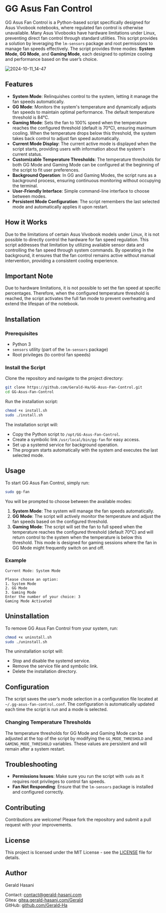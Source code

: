 
# GG Asus Fan Control

GG Asus Fan Control is a Python-based script specifically designed for Asus Vivobook notebooks, where regulated fan control is otherwise unavailable. Many Asus Vivobooks have hardware limitations under Linux, preventing direct fan control through standard utilities. This script provides a solution by leveraging the `lm-sensors` package and root permissions to manage fan speeds effectively. The script provides three modes: **System Mode**, **GG Mode**, and **Gaming Mode**, each designed to optimize cooling and performance based on the user’s choice.

![2024-10-11_14-47](https://github.com/user-attachments/assets/61cc254f-a5a7-4c05-a470-4ed0263b01e0)

## Features

- **System Mode**: Relinquishes control to the system, letting it manage the fan speeds automatically.
- **GG Mode**: Monitors the system's temperature and dynamically adjusts fan speeds to maintain optimal performance. The default temperature threshold is 84°C.
- **Gaming Mode**: Sets the fan to 100% speed when the temperature reaches the configured threshold (default is 70°C), ensuring maximum cooling. When the temperature drops below this threshold, the system takes back control to adjust fan speed automatically.
- **Current Mode Display**: The current active mode is displayed when the script starts, providing users with information about the system's current status.
- **Customizable Temperature Thresholds**: The temperature thresholds for both GG Mode and Gaming Mode can be configured at the beginning of the script to fit user preferences.
- **Background Operation**: In GG and Gaming Modes, the script runs as a background process, ensuring continuous monitoring without occupying the terminal.
- **User-Friendly Interface**: Simple command-line interface to choose between modes.
- **Persistent Mode Configuration**: The script remembers the last selected mode and automatically applies it upon restart.

## How it Works

Due to the limitations of certain Asus Vivobook models under Linux, it is not possible to directly control the hardware for fan speed regulation. This script addresses that limitation by utilizing available sensor data and controlling the fan speed through system commands. By operating in the background, it ensures that the fan control remains active without manual intervention, providing a consistent cooling experience.

## Important Note

Due to hardware limitations, it is not possible to set the fan speed at specific percentages. Therefore, when the configured temperature threshold is reached, the script activates the full fan mode to prevent overheating and extend the lifespan of the notebook.

## Installation

### Prerequisites

- Python 3
- `sensors` utility (part of the `lm-sensors` package)
- Root privileges (to control fan speeds)

### Install the Script

Clone the repository and navigate to the project directory:

```bash
git clone https://github.com/Gerald-Ha/GG-Asus-Fan-Control.git
cd GG-Asus-Fan-Control
```

Run the installation script:

```bash
chmod +x install.sh
sudo ./install.sh
```

The installation script will:
- Copy the Python script to `/opt/GG-Asus-Fan-Control`.
- Create a symbolic link `/usr/local/bin/gg-fan` for easy access.
- Set up a systemd service for background operation.
- The program starts automatically with the system and executes the last selected mode.

## Usage

To start GG Asus Fan Control, simply run:

```bash
sudo gg-fan
```

You will be prompted to choose between the available modes:

1. **System Mode**: The system will manage the fan speeds automatically.
2. **GG Mode**: The script will actively monitor the temperature and adjust the fan speeds based on the configured threshold.
3. **Gaming Mode**: The script will set the fan to full speed when the temperature reaches the configured threshold (default 70°C) and will return control to the system when the temperature is below this threshold. This mode is designed for gaming sessions where the fan in GG Mode might frequently switch on and off.

### Example

```
Current Mode: System Mode

Please choose an option:
1. System Mode
2. GG Mode
3. Gaming Mode
Enter the number of your choice: 3
Gaming Mode Activated
```

## Uninstallation

To remove GG Asus Fan Control from your system, run:

```bash
chmod +x uninstall.sh
sudo ./uninstall.sh
```

The uninstallation script will:
- Stop and disable the systemd service.
- Remove the service file and symbolic link.
- Delete the installation directory.

## Configuration

The script saves the user’s mode selection in a configuration file located at `~/.gg-asus-fan-control.conf`. The configuration is automatically updated each time the script is run and a mode is selected.

### Changing Temperature Thresholds

The temperature thresholds for GG Mode and Gaming Mode can be adjusted at the top of the script by modifying the `GG_MODE_THRESHOLD` and `GAMING_MODE_THRESHOLD` variables. These values are persistent and will remain after a system restart.

## Troubleshooting

- **Permissions Issues**: Make sure you run the script with `sudo` as it requires root privileges to control fan speeds.
- **Fan Not Responding**: Ensure that the `lm-sensors` package is installed and configured correctly.

## Contributing

Contributions are welcome! Please fork the repository and submit a pull request with your improvements.

## License

This project is licensed under the MIT License - see the [LICENSE](LICENSE) file for details.

## Author

Gerald Hasani

Contact: [contact@gerald-hasani.com](mailto:contact@gerald-hasani.com)  
Gitea: [gitea.gerald-hasani.com/Gerald](https://gitea.gerald-hasani.com/Gerald)  
GitHub: [github.com/Gerald-Ha](https://github.com/Gerald-Ha)

